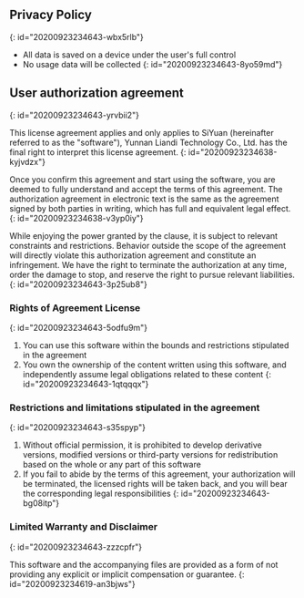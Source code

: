 ## Privacy Policy
{: id="20200923234643-wbx5rlb"}

* All data is saved on a device under the user's full control
* No usage data will be collected
{: id="20200923234643-8yo59md"}

## User authorization agreement
{: id="20200923234643-yrvbii2"}

This license agreement applies and only applies to SiYuan (hereinafter referred to as the "software"), Yunnan Liandi Technology Co., Ltd. has the final right to interpret this license agreement.
{: id="20200923234638-kyjvdzx"}

Once you confirm this agreement and start using the software, you are deemed to fully understand and accept the terms of this agreement. The authorization agreement in electronic text is the same as the agreement signed by both parties in writing, which has full and equivalent legal effect.
{: id="20200923234638-v3yp0iy"}

While enjoying the power granted by the clause, it is subject to relevant constraints and restrictions. Behavior outside the scope of the agreement will directly violate this authorization agreement and constitute an infringement. We have the right to terminate the authorization at any time, order the damage to stop, and reserve the right to pursue relevant liabilities.
{: id="20200923234643-3p25ub8"}

### Rights of Agreement License
{: id="20200923234643-5odfu9m"}

1. You can use this software within the bounds and restrictions stipulated in the agreement
2. You own the ownership of the content written using this software, and independently assume legal obligations related to these content
{: id="20200923234643-1qtqqqx"}

### Restrictions and limitations stipulated in the agreement
{: id="20200923234643-s35spyp"}

1. Without official permission, it is prohibited to develop derivative versions, modified versions or third-party versions for redistribution based on the whole or any part of this software
2. If you fail to abide by the terms of this agreement, your authorization will be terminated, the licensed rights will be taken back, and you will bear the corresponding legal responsibilities
{: id="20200923234643-bg08itp"}

### Limited Warranty and Disclaimer
{: id="20200923234643-zzzcpfr"}

This software and the accompanying files are provided as a form of not providing any explicit or implicit compensation or guarantee.
{: id="20200923234619-an3bjws"}
